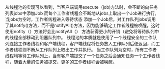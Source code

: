 从线程池的实现可以看到，当客户端调用execute（job)方法时，会不断的向任务列表jobs中添加Job
而每个工作者线程会不断地从jobs上取出一个Job进行执行，当jobs为空时，工作者线程进入等待状态
添加一个Job后，对工作队列jobs调用了其notify()方法，而不是notifyAll()方法，因为能够确定工作者线程被唤醒，这时使用nofity（）方法将会比notifyAll（）
方法获得更小的开销（避免将等待队列中的线程全部移动到阻塞队列中。
线程池的本质就是使用了一个线程安全的工作队列连接工作者线程和客户端线程，客户端线程将任务放入工作队列后便返回，而工作者线程则不断从工作队列上取出工作并执行。
当工作队列为空时，所有工作者线程均等待工作队列上，当有客户端提交了一个任务之后会通知任务一个工作者线程，随着大量的任务被提交，更多的工作者线程会被唤醒。
